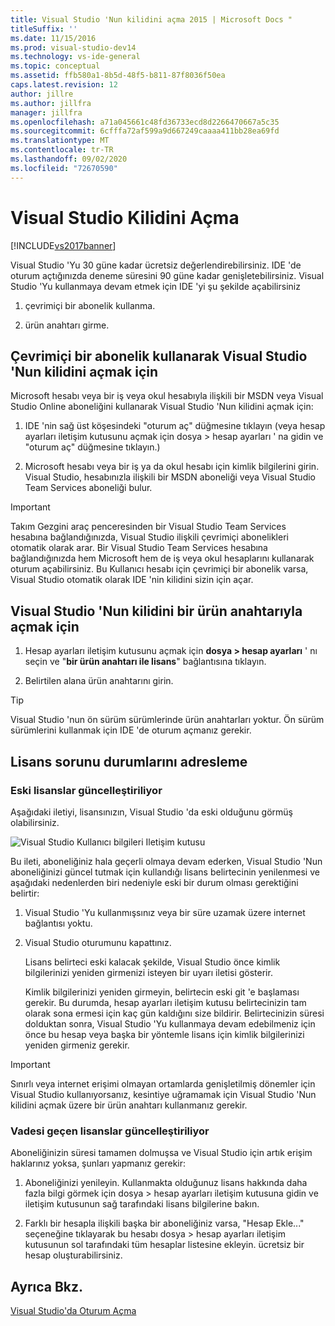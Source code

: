 ```yaml
---
title: Visual Studio 'Nun kilidini açma 2015 | Microsoft Docs "
titleSuffix: ''
ms.date: 11/15/2016
ms.prod: visual-studio-dev14
ms.technology: vs-ide-general
ms.topic: conceptual
ms.assetid: ffb580a1-8b5d-48f5-b811-87f8036f50ea
caps.latest.revision: 12
author: jillre
ms.author: jillfra
manager: jillfra
ms.openlocfilehash: a71a045661c48fd36733ecd8d2266470667a5c35
ms.sourcegitcommit: 6cfffa72af599a9d667249caaaa411bb28ea69fd
ms.translationtype: MT
ms.contentlocale: tr-TR
ms.lasthandoff: 09/02/2020
ms.locfileid: "72670590"
---
```

# <a name="how-to-unlock-visual-studio"></a>Visual Studio Kilidini Açma
[!INCLUDE[vs2017banner](../includes/vs2017banner.md)]

Visual Studio 'Yu 30 güne kadar ücretsiz değerlendirebilirsiniz. IDE 'de oturum açtığınızda deneme süresini 90 güne kadar genişletebilirsiniz. Visual Studio 'Yu kullanmaya devam etmek için IDE 'yi şu şekilde açabilirsiniz

1. çevrimiçi bir abonelik kullanma.

2. ürün anahtarı girme.

## <a name="to-unlock-visual-studio-using-an-online-subscription"></a>Çevrimiçi bir abonelik kullanarak Visual Studio 'Nun kilidini açmak için
 Microsoft hesabı veya bir iş veya okul hesabıyla ilişkili bir MSDN veya Visual Studio Online aboneliğini kullanarak Visual Studio 'Nun kilidini açmak için:

1. IDE 'nin sağ üst köşesindeki "oturum aç" düğmesine tıklayın (veya hesap ayarları iletişim kutusunu açmak için dosya > hesap ayarları ' na gidin ve "oturum aç" düğmesine tıklayın.)

2. Microsoft hesabı veya bir iş ya da okul hesabı için kimlik bilgilerini girin. Visual Studio, hesabınızla ilişkili bir MSDN aboneliği veya Visual Studio Team Services aboneliği bulur.

> [!IMPORTANT]
> Takım Gezgini araç penceresinden bir Visual Studio Team Services hesabına bağlandığınızda, Visual Studio ilişkili çevrimiçi abonelikleri otomatik olarak arar. Bir Visual Studio Team Services hesabına bağlandığınızda hem Microsoft hem de iş veya okul hesaplarını kullanarak oturum açabilirsiniz. Bu Kullanıcı hesabı için çevrimiçi bir abonelik varsa, Visual Studio otomatik olarak IDE 'nin kilidini sizin için açar.

## <a name="to-unlock-visual-studio-with-a-product-key"></a>Visual Studio 'Nun kilidini bir ürün anahtarıyla açmak için

1. Hesap ayarları iletişim kutusunu açmak için **dosya > hesap ayarları** ' nı seçin ve "**bir ürün anahtarı ile lisans**" bağlantısına tıklayın.

2. Belirtilen alana ürün anahtarını girin.

> [!TIP]
> Visual Studio 'nun ön sürüm sürümlerinde ürün anahtarları yoktur. Ön sürüm sürümlerini kullanmak için IDE 'de oturum açmanız gerekir.

## <a name="addressing-license-problem-states"></a>Lisans sorunu durumlarını adresleme

### <a name="updating-stale-licenses"></a>Eski lisanslar güncelleştiriliyor
 Aşağıdaki iletiyi, lisansınızın, Visual Studio 'da eski olduğunu görmüş olabilirsiniz.

 ![Visual Studio Kullanıcı bilgileri Iletişim kutusu](../ide/media/vs2013-userinfo.png "VS2013_UserInfo")

 Bu ileti, aboneliğiniz hala geçerli olmaya devam ederken, Visual Studio 'Nun aboneliğinizi güncel tutmak için kullandığı lisans belirtecinin yenilenmesi ve aşağıdaki nedenlerden biri nedeniyle eski bir durum olması gerektiğini belirtir:

1. Visual Studio 'Yu kullanmışsınız veya bir süre uzamak üzere internet bağlantısı yoktu.

2. Visual Studio oturumunu kapattınız.

   Lisans belirteci eski kalacak şekilde, Visual Studio önce kimlik bilgilerinizi yeniden girmenizi isteyen bir uyarı iletisi gösterir.

   Kimlik bilgilerinizi yeniden girmeyin, belirtecin eski git 'e başlaması gerekir. Bu durumda, hesap ayarları iletişim kutusu belirtecinizin tam olarak sona ermesi için kaç gün kaldığını size bildirir. Belirtecinizin süresi dolduktan sonra, Visual Studio 'Yu kullanmaya devam edebilmeniz için önce bu hesap veya başka bir yöntemle lisans için kimlik bilgilerinizi yeniden girmeniz gerekir.

> [!IMPORTANT]
> Sınırlı veya internet erişimi olmayan ortamlarda genişletilmiş dönemler için Visual Studio kullanıyorsanız, kesintiye uğramamak için Visual Studio 'Nun kilidini açmak üzere bir ürün anahtarı kullanmanız gerekir.

### <a name="updating-expired-licenses"></a>Vadesi geçen lisanslar güncelleştiriliyor
 Aboneliğinizin süresi tamamen dolmuşsa ve Visual Studio için artık erişim haklarınız yoksa, şunları yapmanız gerekir:

1. Aboneliğinizi yenileyin. Kullanmakta olduğunuz lisans hakkında daha fazla bilgi görmek için dosya > hesap ayarları iletişim kutusuna gidin ve iletişim kutusunun sağ tarafındaki lisans bilgilerine bakın.

2. Farklı bir hesapla ilişkili başka bir aboneliğiniz varsa, "Hesap Ekle..." seçeneğine tıklayarak bu hesabı dosya > hesap ayarları iletişim kutusunun sol tarafındaki tüm hesaplar listesine ekleyin. ücretsiz bir hesap oluşturabilirsiniz.

## <a name="see-also"></a>Ayrıca Bkz.
 [Visual Studio'da Oturum Açma](../ide/signing-in-to-visual-studio.md)
